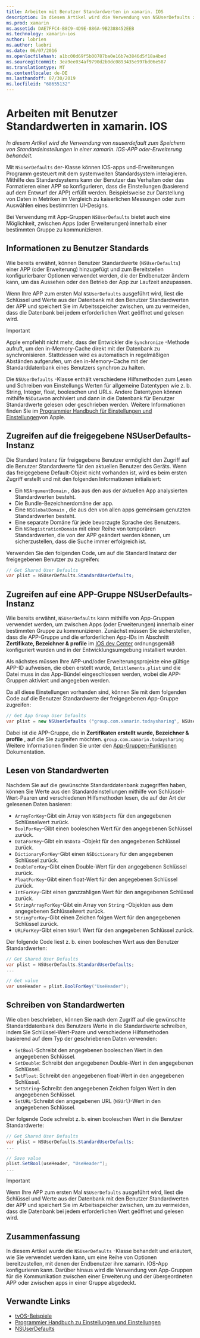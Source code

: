 ```yaml
---
title: Arbeiten mit Benutzer Standardwerten in xamarin. IOS
description: In diesem Artikel wird die Verwendung von NSUserDefaults zum Speichern von Standardeinstellungen in einer xamarin IOS-APP oder-Erweiterung behandelt. Er beschreibt NSUserDefaults auf hoher Ebene und erläutert, wie Werte gelesen und geschrieben werden.
ms.prod: xamarin
ms.assetid: DAE7FFC4-B8C9-4D9E-886A-9B2388452EEB
ms.technology: xamarin-ios
author: lobrien
ms.author: laobri
ms.date: 06/07/2016
ms.openlocfilehash: a1bc00d69f5b00787ba0e16b7e3846d5f18a4bed
ms.sourcegitcommit: 3ea9ee034af9790d2b0dc0893435e997bd06e587
ms.translationtype: MT
ms.contentlocale: de-DE
ms.lasthandoff: 07/30/2019
ms.locfileid: "68655132"
---
```

# <a name="working-with-user-defaults-in-xamarinios"></a>Arbeiten mit Benutzer Standardwerten in xamarin. IOS

_In diesem Artikel wird die Verwendung von nsuserdefault zum Speichern von Standardeinstellungen in einer xamarin. IOS-APP oder-Erweiterung behandelt._


Mit `NSUserDefaults` der-Klasse können IOS-apps und-Erweiterungen Programm gesteuert mit dem systemweiten Standardsystem interagieren. Mithilfe des Standardsystems kann der Benutzer das Verhalten oder das Formatieren einer APP so konfigurieren, dass die Einstellungen (basierend auf dem Entwurf der APP) erfüllt werden. Beispielsweise zur Darstellung von Daten in Metriken im Vergleich zu kaiserlichen Messungen oder zum Auswählen eines bestimmten UI-Designs.

Bei Verwendung mit App-Gruppen `NSUserDefaults` bietet auch eine Möglichkeit, zwischen Apps (oder Erweiterungen) innerhalb einer bestimmten Gruppe zu kommunizieren.

<a name="About-User-Defaults" />

## <a name="about-user-defaults"></a>Informationen zu Benutzer Standards

Wie bereits erwähnt, können Benutzer Standardwerte (`NSUserDefaults`) einer APP (oder Erweiterung) hinzugefügt und zum Bereitstellen konfigurierbarer Optionen verwendet werden, die der Endbenutzer ändern kann, um das Aussehen oder den Betrieb der App zur Laufzeit anzupassen.

Wenn Ihre APP zum ersten Mal `NSUserDefaults` ausgeführt wird, liest die Schlüssel und Werte aus der Datenbank mit den Benutzer Standardwerten der APP und speichert Sie im Arbeitsspeicher zwischen, um zu vermeiden, dass die Datenbank bei jedem erforderlichen Wert geöffnet und gelesen wird. 

> [!IMPORTANT]
> Apple empfiehlt nicht mehr, dass der Entwickler die `Synchronize` -Methode aufruft, um den in-Memory-Cache direkt mit der Datenbank zu synchronisieren. Stattdessen wird es automatisch in regelmäßigen Abständen aufgerufen, um den in-Memory-Cache mit der Standarddatenbank eines Benutzers synchron zu halten.

Die `NSUserDefaults` -Klasse enthält verschiedene Hilfsmethoden zum Lesen und Schreiben von Einstellungs Werten für allgemeine Datentypen wie z. b. String, Integer, float, booleschen und URLs. Andere Datentypen können mithilfe `NSData`von archiviert und dann in die Datenbank für Benutzer Standardwerte gelesen oder geschrieben werden. Weitere Informationen finden Sie im [Programmier Handbuch für Einstellungen und Einstellungen](https://developer.apple.com/library/mac/documentation/Cocoa/Conceptual/UserDefaults/Introduction/Introduction.html#//apple_ref/doc/uid/10000059i)von Apple.

<a name="Accessing-the-Shared-NSUserDefaults-Instance" />

## <a name="accessing-the-shared-nsuserdefaults-instance"></a>Zugreifen auf die freigegebene NSUserDefaults-Instanz 

Die Standard Instanz für freigegebene Benutzer ermöglicht den Zugriff auf die Benutzer Standardwerte für den aktuellen Benutzer des Geräts. Wenn das freigegebene Default-Objekt nicht vorhanden ist, wird es beim ersten Zugriff erstellt und mit den folgenden Informationen initialisiert:

- Ein `NSArgumentDomain` , das aus den aus der aktuellen App analysierten Standardwerten besteht.
- Die Bundle-Bezeichnerdomäne der app.
- Eine `NSGlobalDomain` , die aus den von allen apps gemeinsam genutzten Standardwerten besteht.
- Eine separate Domäne für jede bevorzugte Sprache des Benutzers.
- Ein `NSRegistrationDomain` mit einer Reihe von temporären Standardwerten, die von der APP geändert werden können, um sicherzustellen, dass die Suche immer erfolgreich ist.

Verwenden Sie den folgenden Code, um auf die Standard Instanz der freigegebenen Benutzer zu zugreifen:

```csharp
// Get Shared User Defaults
var plist = NSUserDefaults.StandardUserDefaults;
```

<a name="Accessing-an-App-Group-NSUserDefaults-Instance" />

## <a name="accessing-an-app-group-nsuserdefaults-instance"></a>Zugreifen auf eine APP-Gruppe NSUserDefaults-Instanz

Wie bereits erwähnt, `NSUserDefaults` kann mithilfe von App-Gruppen verwendet werden, um zwischen Apps (oder Erweiterungen) innerhalb einer bestimmten Gruppe zu kommunizieren. Zunächst müssen Sie sicherstellen, dass die APP-Gruppe und die erforderlichen App-IDs im Abschnitt **Zertifikate, Bezeichner & profile** im [IOS dev Center](https://developer.apple.com/devcenter/ios/) ordnungsgemäß konfiguriert wurden und in der Entwicklungsumgebung installiert wurden.

Als nächstes müssen Ihre APP-und/oder Erweiterungsprojekte eine gültige APP-ID aufweisen, die oben erstellt wurde, `Entitlements.plist` und die Datei muss in das App-Bündel eingeschlossen werden, wobei die APP-Gruppen aktiviert und angegeben werden.

Da all diese Einstellungen vorhanden sind, können Sie mit dem folgenden Code auf die Benutzer Standardwerte der freigegebenen App-Gruppe zugreifen:

```csharp
// Get App Group User Defaults
var plist = new NSUserDefaults ("group.com.xamarin.todaysharing", NSUserDefaultsType.SuiteName);
```

Dabei ist die APP-Gruppe, die in **Zertifikaten erstellt wurde, Bezeichner & profile** , auf die Sie zugreifen möchten. `group.com.xamarin.todaysharing` Weitere Informationen finden Sie unter den [App-Gruppen-Funktionen](~/ios/deploy-test/provisioning/capabilities/app-groups-capabilities.md) Dokumentation.

<a name="Reading-Default-Values" />

## <a name="reading-default-values"></a>Lesen von Standardwerten

Nachdem Sie auf die gewünschte Standarddatenbank zugegriffen haben, können Sie Werte aus den Standardeinstellungen mithilfe von Schlüssel-Wert-Paaren und verschiedenen Hilfsmethoden lesen, die auf der Art der gelesenen Daten basieren:

- `ArrayForKey`-Gibt ein Array von `NSObjects` für den angegebenen Schlüsselwert zurück.
- `BoolForKey`-Gibt einen booleschen Wert für den angegebenen Schlüssel zurück.
- `DataForKey`-Gibt ein `NSData` -Objekt für den angegebenen Schlüssel zurück.
- `DictionaryForKey`-Gibt einen `NSDictionary` für den angegebenen Schlüssel zurück.
- `DoubleForKey`-Gibt einen Double-Wert für den angegebenen Schlüssel zurück.
- `FloatForKey`-Gibt einen float-Wert für den angegebenen Schlüssel zurück.
- `IntForKey`-Gibt einen ganzzahligen Wert für den angegebenen Schlüssel zurück.
- `StringArrayForKey`-Gibt ein Array von `String` -Objekten aus dem angegebenen Schlüsselwert zurück.
- `StringForKey`-Gibt einen Zeichen folgen Wert für den angegebenen Schlüssel zurück.
- `URLForKey`-Gibt einen `NSUrl` Wert für den angegebenen Schlüssel zurück.

Der folgende Code liest z. b. einen booleschen Wert aus den Benutzer Standardwerten:

```csharp
// Get Shared User Defaults
var plist = NSUserDefaults.StandardUserDefaults;
...

// Get value
var useHeader = plist.BoolForKey("UseHeader");

```

<a name="Writing-Default-Values" />

## <a name="writing-default-values"></a>Schreiben von Standardwerten

Wie oben beschrieben, können Sie nach dem Zugriff auf die gewünschte Standarddatenbank des Benutzers Werte in die Standardwerte schreiben, indem Sie Schlüssel-Wert-Paare und verschiedene Hilfsmethoden basierend auf dem Typ der geschriebenen Daten verwenden:

- `SetBool`-Schreibt den angegebenen booleschen Wert in den angegebenen Schlüssel.
- `SetDouble`: Schreibt den angegebenen Double-Wert in den angegebenen Schlüssel.
- `SetFloat`: Schreibt den angegebenen float-Wert in den angegebenen Schlüssel.
- `SetString`-Schreibt den angegebenen Zeichen folgen Wert in den angegebenen Schlüssel.
- `SetURL`-Schreibt den angegebenen URL (`NSUrl`)-Wert in den angegebenen Schlüssel.

Der folgende Code schreibt z. b. einen booleschen Wert in die Benutzer Standardwerte:

```csharp
// Get Shared User Defaults
var plist = NSUserDefaults.StandardUserDefaults;
...

// Save value
plist.SetBool(useHeader, "UseHeader");
...

```

> [!IMPORTANT]
> Wenn Ihre APP zum ersten Mal `NSUserDefaults` ausgeführt wird, liest die Schlüssel und Werte aus der Datenbank mit den Benutzer Standardwerten der APP und speichert Sie im Arbeitsspeicher zwischen, um zu vermeiden, dass die Datenbank bei jedem erforderlichen Wert geöffnet und gelesen wird.



<a name="Summary" />

## <a name="summary"></a>Zusammenfassung

In diesem Artikel wurde die `NSUserDefaults` -Klasse behandelt und erläutert, wie Sie verwendet werden kann, um eine Reihe von Optionen bereitzustellen, mit denen der Endbenutzer ihre xamarin. IOS-App konfigurieren kann. Darüber hinaus wird die Verwendung von App-Gruppen für die Kommunikation zwischen einer Erweiterung und der übergeordneten APP oder zwischen apps in einer Gruppe abgedeckt.


## <a name="related-links"></a>Verwandte Links

- [tvOS-Beispiele](https://docs.microsoft.com/samples/browse/?products=xamarin&term=Xamarin.iOS+tvOS)
- [Programmier Handbuch zu Einstellungen und Einstellungen](https://developer.apple.com/library/mac/documentation/Cocoa/Conceptual/UserDefaults/Introduction/Introduction.html#//apple_ref/doc/uid/10000059i)
- [NSUserDefaults](https://developer.apple.com/library/mac/documentation/Cocoa/Reference/Foundation/Classes/NSUserDefaults_Class/#//apple_ref/doc/constant_group/NSUserDefaults_Domains)
